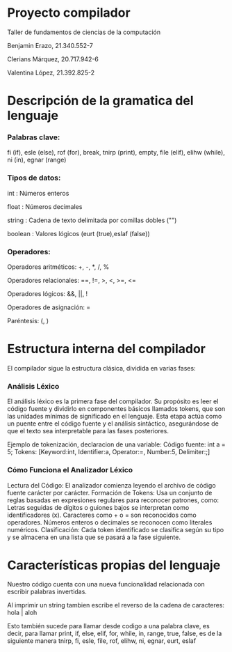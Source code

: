 # Proyecto compilador
Taller de fundamentos de ciencias de la computación 

Benjamin Erazo, 21.340.552-7

Clerians Márquez, 20.717.942-6

Valentina López, 21.392.825-2

Descripción de la gramatica del lenguaje
===================

### Palabras clave: 
fi (if), esle (else), rof (for), break, tnirp (print), empty, file (elif), elihw (while), ni (in), egnar (range)

### Tipos de datos: 
int : Números enteros

float : Números decimales

string : Cadena de texto delimitada por comillas dobles ("")

boolean : Valores lógicos (eurt (true),eslaf (false))

### Operadores:
Operadores aritméticos: +, -, *, /, %

Operadores relacionales: ==, !=, >, <, >=, <=

Operadores lógicos: &&, ||, !

Operadores de asignación: =

Paréntesis: (, )

Estructura interna del compilador
===================

El compilador sigue la estructura clásica, dividida en varias fases:


### Análisis Léxico
El análisis léxico es la primera fase del compilador. Su propósito es leer el código fuente y dividirlo en componentes básicos llamados tokens, que son las unidades mínimas de significado en el lenguaje. Esta etapa actúa como un puente entre el código fuente y el análisis sintáctico, asegurándose de que el texto sea interpretable para las fases posteriores.


Ejemplo de tokenización, declaracion de una variable:
Código fuente: int a = 5;
Tokens: [Keyword:int, Identifier:a, Operator:=, Number:5, Delimiter:;]


### Cómo Funciona el Analizador Léxico


Lectura del Código: El analizador comienza leyendo el archivo de código fuente carácter por carácter.
Formación de Tokens: Usa un conjunto de reglas basadas en expresiones regulares para reconocer patrones, como:
Letras seguidas de dígitos o guiones bajos se interpretan como identificadores (x).
Caracteres como + o = son reconocidos como operadores.
Números enteros o decimales se reconocen como literales numéricos.
Clasificación: Cada token identificado se clasifica según su tipo y se almacena en una lista que se pasará a la fase siguiente.

Características propias del lenguaje
===================

Nuestro código cuenta con una nueva funcionalidad relacionada con escribir palabras invertidas.


Al imprimir un string tambien escribe el reverso de la cadena de caracteres: hola | aloh


Esto también sucede para llamar desde codigo a una palabra clave, es decir, para llamar print, if, else, elif, for, while, in, range, true, false, es de la siguiente manera tnirp, fi, esle, file, rof, elihw, ni, egnar, eurt, eslaf

